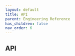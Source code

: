 ```yaml
---
layout: default
title: API
parent: Engineering Reference
has_children: false
nav_order: 6
---
```


## API 
